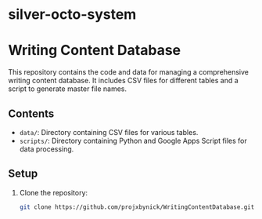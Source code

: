 # silver-octo-system
# Writing Content Database

This repository contains the code and data for managing a comprehensive writing content database. It includes CSV files for different tables and a script to generate master file names.

## Contents

- `data/`: Directory containing CSV files for various tables.
- `scripts/`: Directory containing Python and Google Apps Script files for data processing.

## Setup

1. Clone the repository:
   ```sh
   git clone https://github.com/projxbynick/WritingContentDatabase.git
